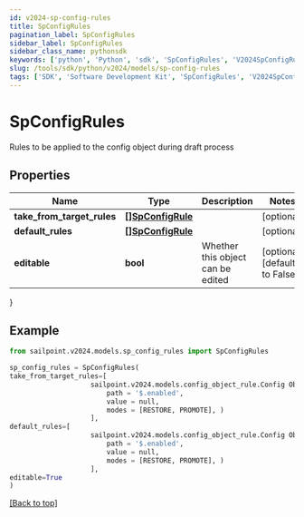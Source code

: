 ```yaml
---
id: v2024-sp-config-rules
title: SpConfigRules
pagination_label: SpConfigRules
sidebar_label: SpConfigRules
sidebar_class_name: pythonsdk
keywords: ['python', 'Python', 'sdk', 'SpConfigRules', 'V2024SpConfigRules'] 
slug: /tools/sdk/python/v2024/models/sp-config-rules
tags: ['SDK', 'Software Development Kit', 'SpConfigRules', 'V2024SpConfigRules']
---
```


# SpConfigRules

Rules to be applied to the config object during draft process

## Properties

Name | Type | Description | Notes
------------ | ------------- | ------------- | -------------
**take_from_target_rules** | [**[]SpConfigRule**](sp-config-rule) |  | [optional] 
**default_rules** | [**[]SpConfigRule**](sp-config-rule) |  | [optional] 
**editable** | **bool** | Whether this object can be edited | [optional] [default to False]
}

## Example

```python
from sailpoint.v2024.models.sp_config_rules import SpConfigRules

sp_config_rules = SpConfigRules(
take_from_target_rules=[
                    sailpoint.v2024.models.config_object_rule.Config Object Rule(
                        path = '$.enabled', 
                        value = null, 
                        modes = [RESTORE, PROMOTE], )
                    ],
default_rules=[
                    sailpoint.v2024.models.config_object_rule.Config Object Rule(
                        path = '$.enabled', 
                        value = null, 
                        modes = [RESTORE, PROMOTE], )
                    ],
editable=True
)

```
[[Back to top]](#) 

